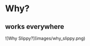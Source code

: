 # Why?

## works everywhere

<div class="center" markdown="1">
	![Why Slippy?](images/why_slippy.png)
</div>